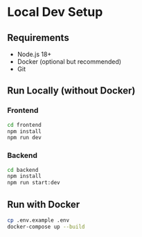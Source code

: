 # Local Dev Setup

## Requirements
- Node.js 18+
- Docker (optional but recommended)
- Git

## Run Locally (without Docker)

### Frontend
```bash
cd frontend
npm install
npm run dev
```

### Backend
```bash
cd backend
npm install
npm run start:dev
```

## Run with Docker

```bash
cp .env.example .env
docker-compose up --build
```
